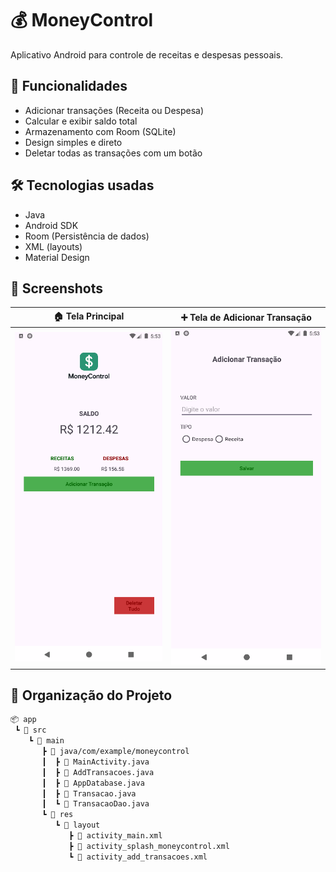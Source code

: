 # 💰 MoneyControl

Aplicativo Android para controle de receitas e despesas pessoais.

## 📱 Funcionalidades
- Adicionar transações (Receita ou Despesa)
- Calcular e exibir saldo total
- Armazenamento com Room (SQLite)
- Design simples e direto
- Deletar todas as transações com um botão

## 🛠️ Tecnologias usadas
- Java
- Android SDK
- Room (Persistência de dados)
- XML (layouts)
- Material Design

## 📸 Screenshots

| 🏠 Tela Principal | ➕ Tela de Adicionar Transação |
|----------------------------|-------------------------------|
| <img src="imagens/tela_inicial.png" width="300"/> | <img src="imagens/tela_adicionar.png" width="300"/> |

## 📂 Organização do Projeto

```bash
📦 app
 ┗ 📂 src
    ┗ 📂 main
       ┣ 📂 java/com/example/moneycontrol
       ┃  ┣ 📄 MainActivity.java
       ┃  ┣ 📄 AddTransacoes.java
       ┃  ┣ 📄 AppDatabase.java
       ┃  ┣ 📄 Transacao.java
       ┃  ┗ 📄 TransacaoDao.java
       ┗ 📂 res
          ┗ 📂 layout
             ┣ 📄 activity_main.xml
             ┣ 📄 activity_splash_moneycontrol.xml
             ┗ 📄 activity_add_transacoes.xml
